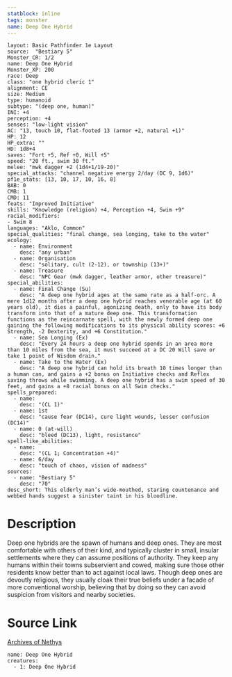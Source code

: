```yaml
---
statblock: inline
tags: monster
name: Deep One Hybrid
---
```

```statblock
layout: Basic Pathfinder 1e Layout
source:  "Bestiary 5"
Monster_CR: 1/2
name: Deep One Hybrid
Monster_XP: 200
race: Deep
class: "one hybrid cleric 1"
alignment: CE
size: Medium
type: humanoid
subtype: "(deep one, human)"
INI: +4
perception: +4
senses: "low-light vision"
AC: "13, touch 10, flat-footed 13 (armor +2, natural +1)"
HP: 12
HP_extra: ""
HD: 1d8+4
saves: "Fort +5, Ref +0, Will +5"
speed: "20 ft., swim 30 ft."
melee: "mwk dagger +2 (1d4+1/19-20)"
special_attacks: "channel negative energy 2/day (DC 9, 1d6)"
pf1e_stats: [13, 10, 17, 10, 16, 8]
BAB: 0
CMB: 1
CMD: 11
feats: "Improved Initiative"
skills: "Knowledge (religion) +4, Perception +4, Swim +9"
racial_modifiers:
- Swim 8
languages: "Aklo, Common"
special_qualities: "final change, sea longing, take to the water"
ecology:
  - name: Environment
    desc: "any urban"
  - name: Organisation
    desc: "solitary, cult (2-12), or township (13+)"
  - name: Treasure
    desc: "NPC Gear (mwk dagger, leather armor, other treasure)"
special_abilities:
  - name: Final Change (Su)
    desc: "A deep one hybrid ages at the same rate as a half-orc. A mere 1d12 months after a deep one hybrid reaches venerable age (at 60 years old), it dies a painful, agonizing death, only to have its body transform into that of a mature deep one. This transformation functions as the reincarnate spell, with the newly formed deep one gaining the following modifications to its physical ability scores: +6 Strength, -2 Dexterity, and +6 Constitution."
  - name: Sea Longing (Ex)
    desc: "Every 24 hours a deep one hybrid spends in an area more than 10 miles from the sea, it must succeed at a DC 20 Will save or take 1 point of Wisdom drain."
  - name: Take to the Water (Ex)
    desc: "A deep one hybrid can hold its breath 10 times longer than a human can, and gains a +2 bonus on Initiative checks and Reflex saving throws while swimming. A deep one hybrid has a swim speed of 30 feet, and gains a +8 racial bonus on all Swim checks."
spells_prepared:
  - name:
    desc: "(CL 1)"
  - name: 1st
    desc: "cause fear (DC14), cure light wounds, lesser confusion (DC14)"
  - name: 0 (at-will)
    desc: "bleed (DC13), light, resistance"
spell-like_abilities:
  - name:
    desc: "(CL 1; Concentration +4)"
  - name: 6/day
    desc: "touch of chaos, vision of madness"
sources:
  - name: "Bestiary 5"
    desc: "70"
desc_short: This elderly man’s wide-mouthed, staring countenance and webbed hands suggest a sinister taint in his bloodline.
```
# Description
Deep one hybrids are the spawn of humans and deep ones. They are most comfortable with others of their kind, and typically cluster in small, insular settlements where they can assume positions of authority. They keep any humans within their towns subservient and cowed, making sure those other residents know better than to act against local laws. Though deep ones are devoutly religious, they usually cloak their true beliefs under a facade of more conventional worship, believing that by doing so they can avoid suspicion from visitors and nearby societies.
# Source Link
[Archives of Nethys](https://aonprd.com/MonsterDisplay.aspx?ItemName=Deep%20One%20Hybrid)
```encounter-table
name: Deep One Hybrid
creatures:
  - 1: Deep One Hybrid
```
